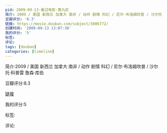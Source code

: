 ```yaml
---
pid: 2009-09-13-看过电影-第九区
简介: 2009 / 美国 新西兰 加拿大 南非 / 动作 剧情 科幻 / 尼尔·布洛姆坎普 / 沙尔托·科普雷 詹森·库伯
豆瓣评分: '8.3'
链接: https://movie.douban.com/subject/3006772/
创建时间: '2009-09-13 13:07:38'
我的评分: '5'
标签:
评论:
tags: [douban]
categories: [timeline]
---
```

简介:2009 / 美国 新西兰 加拿大 南非 / 动作 剧情 科幻 / 尼尔·布洛姆坎普 / 沙尔托·科普雷 詹森·库伯

豆瓣评分:8.3

[链接](https://movie.douban.com/subject/3006772/)

我的评分:5

标签:

评论:

